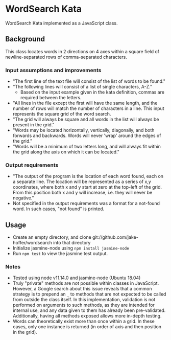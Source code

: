 # WordSearch Kata
WordSearch Kata implemented as a JavaScript class.

## Background

This class locates words in 2 directions on 4 axes within a square field of newline-separated rows of comma-separated characters.

### Input assumptions and improvements

- "The first line of the text file will consist of the list of words to be found."
- "The following lines will consist of a list of single characters, A-Z."
	- Based on the input example given in the kata definition, commas are required between the letters.
- "All lines in the file except the first will have the same length, and the number of rows will match the number of characters in a line. This input represents the square grid of the word search.
- "The grid will always be square and all words in the list will always be present in the grid."
- "Words may be located horizontally, vertically, diagonally, and both forwards and backwards. Words will never 'wrap' around the edges of the grid."
- "Words will be a minimum of two letters long, and will always fit within the grid along the axis on which it can be located."

### Output requirements

- "The output of the program is the location of each word found, each on a separate line. The location will be represented as a series of x,y coordinates, where both x and y start at zero at the top-left of the grid. From this position both x and y will increase, i.e. they will never be negative."
- Not specified in the output requirements was a format for a not-found word. In such cases, "not found" is printed.

## Usage

- Create an empty directory, and clone git://github.com/jake-hoffer/wordsearch into that directory
- Initialize jasmine-node using `npm install jasmine-node`
- Run `npm test` to view the jasmine test output.

### Notes

- Tested using node v11.14.0 and jasmine-node (Ubuntu 18.04)
- Truly "private" methods are not possible within classes in JavaScript. However, a Google search about this issue reveals that a common strategy is to prepend an `_` to methods that are not expected to be called from outside the class itself. In this implementation, validation is not performed on arguments to such methods, as they are intended for internal use, and any data given to them has already been pre-validated. Additionally, having all methods exposed allows more in-depth testing.
- Words can theoretically exist more than once within a grid. In these cases, only one instance is returned (in order of axis and then position in the grid).
